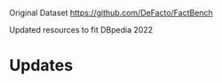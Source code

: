 Original Dataset <https://github.com/DeFacto/FactBench>

Updated resources to fit DBpedia 2022

# Updates